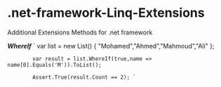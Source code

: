 # .net-framework-Linq-Extensions
Additional Extensions Methods for .net framework

***WhereIf***
` var list = new List<string>()
            {
                "Mohamed","Ahmed","Mahmoud","Ali"
            };
            
            var result = list.WhereIf(true,name => name[0].Equals('M')).ToList();
            
            Assert.True(result.Count == 2); `

